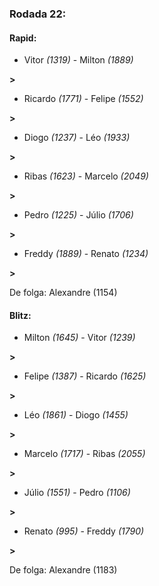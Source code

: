 ### Rodada 22:

#### Rapid:

* Vitor *(1319)*     -     Milton *(1889)*

 **>** 
* Ricardo *(1771)*     -     Felipe *(1552)*

 **>** 
* Diogo *(1237)*     -     Léo *(1933)*

 **>** 
* Ribas *(1623)*     -     Marcelo *(2049)*

 **>** 
* Pedro *(1225)*     -     Júlio *(1706)*

 **>** 
* Freddy *(1889)*     -     Renato *(1234)*

 **>** 

De folga: Alexandre (1154)

#### Blitz:

* Milton *(1645)*     -     Vitor *(1239)*

 **>** 
* Felipe *(1387)*     -     Ricardo *(1625)*

 **>** 
* Léo *(1861)*     -     Diogo *(1455)*

 **>** 
* Marcelo *(1717)*     -     Ribas *(2055)*

 **>** 
* Júlio *(1551)*     -     Pedro *(1106)*

 **>** 
* Renato *(995)*     -     Freddy *(1790)*

 **>** 

De folga: Alexandre (1183)

